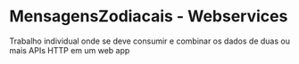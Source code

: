 # MensagensZodiacais - Webservices
Trabalho individual onde se deve consumir e combinar os dados de duas ou mais APIs HTTP em um web app
